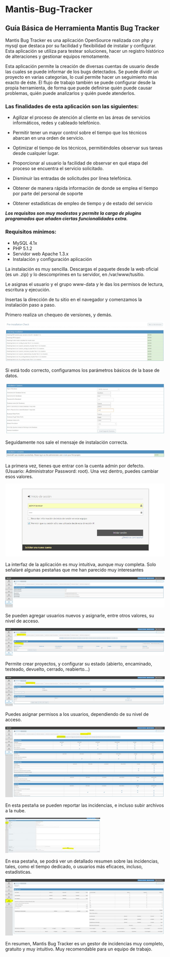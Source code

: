 # Mantis-Bug-Tracker
## Guía Básica de Herramienta Mantis Bug Tracker

Mantis Bug Tracker es una aplicación OpenSource realizada con php y mysql que destaca por su facilidad y flexibilidad de instalar y configurar. Esta aplicación se utiliza para testear soluciones, hacer un registro histórico de alteraciones y gestionar equipos remotamente.

Esta aplicación permite la creación de diversas cuentas de usuario desde las cuales se puede informar de los bugs detectados. Se puede dividir un proyecto en varias categorías, lo cual permite hacer un seguimiento más exacto de éste. El flujo de trabajo también se puede configurar desde la propia herramienta, de forma que puede definirse quién puede causar problemas, quién puede analizarlos y quién puede atenderlos.

### Las finalidades de esta aplicación son las siguientes:

- Agilizar el proceso de atención al cliente en las áreas de servicios informáticos, redes y cableado telefónico.

- Permitir tener un mayor control sobre el tiempo que los técnicos abarcan en una orden de servicio.

- Optimizar el tiempo de los técnicos, permitiéndoles observar sus tareas desde cualquier lugar.

- Proporcionar al usuario la facilidad de observar en qué etapa del proceso se encuentra el servicio solicitado.

- Disminuir las entradas de solicitudes por línea telefónica.

- Obtener de manera rápida información de donde se emplea el tiempo por parte del personal de soporte

- Obtener estadísticas de empleo de tiempo y de estado del servicio
 

***Los requisitos son muy modestos y  permite la carga de plugins programados que añaden ciertas funcionalidades extra.***

### Requisitos mínimos:

- MySQL 4.1x
- PHP 5.1.2
- Servidor web Apache 1.3.x
- Instalación y configuración aplicación

La instalación es muy sencilla. Descargas el paquete desde la web oficial (es un .zip) y lo descomprimes en tu servidor, en /var/www/tusitio.

Le asignas el usuario y el grupo www-data y le das los permisos de lectura, escritura y ejecución.

Insertas la dirección de tu sitio en el navegador y comenzamos la instalación paso a paso.

Primero realiza un chequeo de versiones, y demás.

![imagen](images/1.jpg)

Si está todo correcto, configuramos los parámetros básicos de la base de datos.

![imagen](images/2.jpg)

Seguidamente nos sale el mensaje de instalación correcta.

![imagen](images/3.jpg)

La primera vez, tienes que entrar con la cuenta admin por defecto. (Usuario: Administrator Password: root). Una vez dentro, puedes cambiar esos valores.

![imagen](images/4.jpg)

La interfaz de la aplicación es muy intuitiva, aunque muy completa. Solo señalaré algunas pestañas que me han parecido muy interesantes

![imagen](images/5.jpg)

Se pueden agregar usuarios nuevos y asignarle, entre otros valores, su nivel de acceso.

![imagen](images/6.jpg)

Permite crear proyectos, y configurar su estado  (abierto, encaminado, testeado, devuelto, cerrado, reabierto…)

![imagen](images/7.jpg)

Puedes asignar permisos a los usuarios, dependiendo de su nivel de acceso.

![imagen](images/8.jpg)

En esta pestaña se pueden reportar las incidencias, e incluso subir archivos a la nube.

![imagen](images/9.jpg)

En esa pestaña, se podrá ver un detallado resumen sobre las incidencias, tales, como el tiempo dedicado, o usuarios más eficaces, incluso, estadísticas.

![imagen](images/10.jpg)

En resumen, Mantis Bug Tracker es un gestor de incidencias muy completo, gratuito y muy intuitivo. Muy recomendable para un equipo de trabajo.
